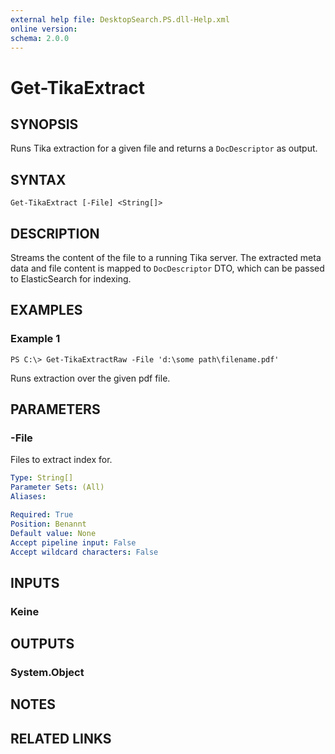 ```yaml
---
external help file: DesktopSearch.PS.dll-Help.xml
online version: 
schema: 2.0.0
---
```


# Get-TikaExtract

## SYNOPSIS
Runs Tika extraction for a given file and returns a `DocDescriptor` as output.

## SYNTAX

```
Get-TikaExtract [-File] <String[]>
```

## DESCRIPTION
Streams the content of the file to a running Tika server.
The extracted meta data and file content is mapped to `DocDescriptor` DTO, which can be passed to ElasticSearch for indexing.

## EXAMPLES

### Example 1
```
PS C:\> Get-TikaExtractRaw -File 'd:\some path\filename.pdf'
```

Runs extraction over the given pdf file.

## PARAMETERS

### -File
Files to extract index for.

```yaml
Type: String[]
Parameter Sets: (All)
Aliases: 

Required: True
Position: Benannt
Default value: None
Accept pipeline input: False
Accept wildcard characters: False
```

## INPUTS

### Keine

## OUTPUTS

### System.Object

## NOTES

## RELATED LINKS

